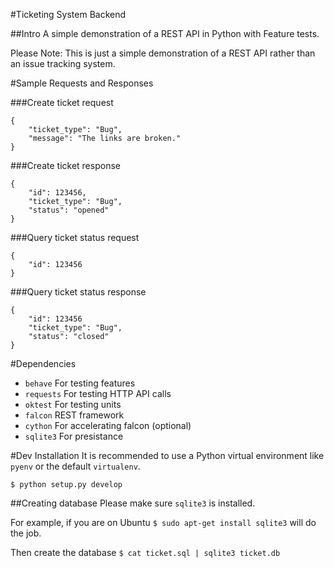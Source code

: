 #Ticketing System Backend

##Intro
A simple demonstration of a REST API in Python with Feature tests.

Please Note: This is just a simple demonstration of a REST API rather than an issue tracking system.

#Sample Requests and Responses

###Create ticket request
```
{
    "ticket_type": "Bug",
    "message": "The links are broken."
}
```

###Create ticket response
```
{
    "id": 123456,
    "ticket_type": "Bug",
    "status": "opened"
}
```

###Query ticket status request
```
{
    "id": 123456
}
```

###Query ticket status response
```
{
    "id": 123456
    "ticket_type": "Bug",
    "status": "closed"
}
```

#Dependencies
 - `behave` For testing features
 - `requests` For testing HTTP API calls
 - `oktest` For testing units
 - `falcon` REST framework
 - `cython` For accelerating falcon (optional)
 - `sqlite3` For presistance

#Dev Installation
It is recommended to use a Python virtual environment like `pyenv` or the default `virtualenv`.

`$ python setup.py develop`


##Creating database
Please make sure `sqlite3` is installed.

For example, if you are on Ubuntu `$ sudo apt-get install sqlite3` will do the job.

Then create the database
`$ cat ticket.sql | sqlite3 ticket.db`
